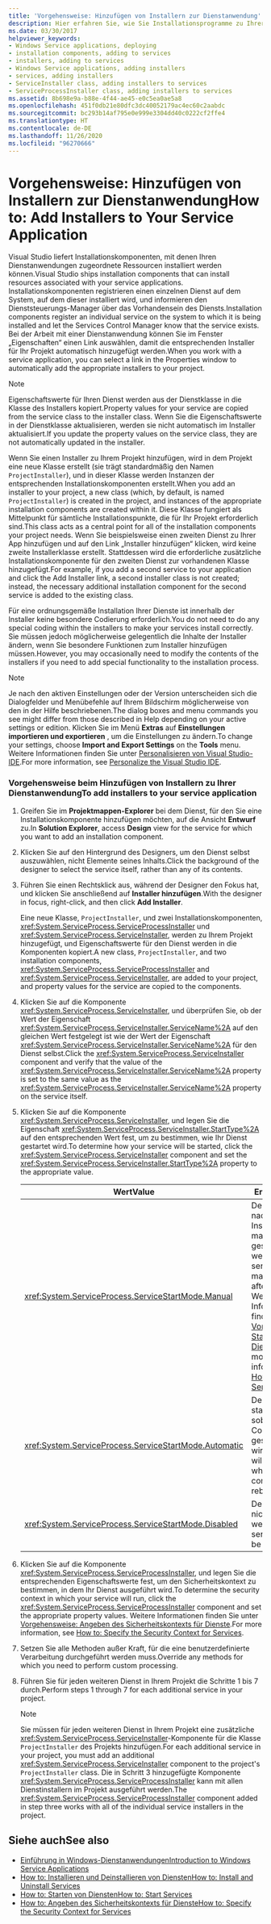 ```yaml
---
title: 'Vorgehensweise: Hinzufügen von Installern zur Dienstanwendung'
description: Hier erfahren Sie, wie Sie Installationsprogramme zu Ihrer Dienstanwendung hinzufügen. Visual Studio liefert Installationskomponenten, mit denen Ihren Dienst-Apps zugeordnete Ressourcen installiert werden können.
ms.date: 03/30/2017
helpviewer_keywords:
- Windows Service applications, deploying
- installation components, adding to services
- installers, adding to services
- Windows Service applications, adding installers
- services, adding installers
- ServiceInstaller class, adding installers to services
- ServiceProcessInstaller class, adding installers to services
ms.assetid: 8b698e9a-b88e-4f44-ae45-e0c5ea0ae5a8
ms.openlocfilehash: 451f0db21e80dfc3dc40052179ac4ec60c2aabdc
ms.sourcegitcommit: bc293b14af795e0e999e3304dd40c0222cf2ffe4
ms.translationtype: HT
ms.contentlocale: de-DE
ms.lasthandoff: 11/26/2020
ms.locfileid: "96270666"
---
```

# <a name="how-to-add-installers-to-your-service-application"></a><span data-ttu-id="94026-104">Vorgehensweise: Hinzufügen von Installern zur Dienstanwendung</span><span class="sxs-lookup"><span data-stu-id="94026-104">How to: Add Installers to Your Service Application</span></span>

<span data-ttu-id="94026-105">Visual Studio liefert Installationskomponenten, mit denen Ihren Dienstanwendungen zugeordnete Ressourcen installiert werden können.</span><span class="sxs-lookup"><span data-stu-id="94026-105">Visual Studio ships installation components that can install resources associated with your service applications.</span></span> <span data-ttu-id="94026-106">Installationskomponenten registrieren einen einzelnen Dienst auf dem System, auf dem dieser installiert wird, und informieren den Dienststeuerungs-Manager über das Vorhandensein des Diensts.</span><span class="sxs-lookup"><span data-stu-id="94026-106">Installation components register an individual service on the system to which it is being installed and let the Services Control Manager know that the service exists.</span></span> <span data-ttu-id="94026-107">Bei der Arbeit mit einer Dienstanwendung können Sie im Fenster „Eigenschaften“ einen Link auswählen, damit die entsprechenden Installer für Ihr Projekt automatisch hinzugefügt werden.</span><span class="sxs-lookup"><span data-stu-id="94026-107">When you work with a service application, you can select a link in the Properties window to automatically add the appropriate installers to your project.</span></span>  
  
> [!NOTE]
> <span data-ttu-id="94026-108">Eigenschaftswerte für Ihren Dienst werden aus der Dienstklasse in die Klasse des Installers kopiert.</span><span class="sxs-lookup"><span data-stu-id="94026-108">Property values for your service are copied from the service class to the installer class.</span></span> <span data-ttu-id="94026-109">Wenn Sie die Eigenschaftswerte in der Dienstklasse aktualisieren, werden sie nicht automatisch im Installer aktualisiert.</span><span class="sxs-lookup"><span data-stu-id="94026-109">If you update the property values on the service class, they are not automatically updated in the installer.</span></span>  
  
 <span data-ttu-id="94026-110">Wenn Sie einen Installer zu Ihrem Projekt hinzufügen, wird in dem Projekt eine neue Klasse erstellt (sie trägt standardmäßig den Namen `ProjectInstaller`), und in dieser Klasse werden Instanzen der entsprechenden Installationskomponenten erstellt.</span><span class="sxs-lookup"><span data-stu-id="94026-110">When you add an installer to your project, a new class (which, by default, is named `ProjectInstaller`) is created in the project, and instances of the appropriate installation components are created within it.</span></span> <span data-ttu-id="94026-111">Diese Klasse fungiert als Mittelpunkt für sämtliche Installationspunkte, die für Ihr Projekt erforderlich sind.</span><span class="sxs-lookup"><span data-stu-id="94026-111">This class acts as a central point for all of the installation components your project needs.</span></span> <span data-ttu-id="94026-112">Wenn Sie beispielsweise einen zweiten Dienst zu Ihrer App hinzufügen und auf den Link „Installer hinzufügen“ klicken, wird keine zweite Installerklasse erstellt. Stattdessen wird die erforderliche zusätzliche Installationskomponente für den zweiten Dienst zur vorhandenen Klasse hinzugefügt.</span><span class="sxs-lookup"><span data-stu-id="94026-112">For example, if you add a second service to your application and click the Add Installer link, a second installer class is not created; instead, the necessary additional installation component for the second service is added to the existing class.</span></span>  
  
 <span data-ttu-id="94026-113">Für eine ordnungsgemäße Installation Ihrer Dienste ist innerhalb der Installer keine besondere Codierung erforderlich.</span><span class="sxs-lookup"><span data-stu-id="94026-113">You do not need to do any special coding within the installers to make your services install correctly.</span></span> <span data-ttu-id="94026-114">Sie müssen jedoch möglicherweise gelegentlich die Inhalte der Installer ändern, wenn Sie besondere Funktionen zum Installer hinzufügen müssen.</span><span class="sxs-lookup"><span data-stu-id="94026-114">However, you may occasionally need to modify the contents of the installers if you need to add special functionality to the installation process.</span></span>  
  
> [!NOTE]
> <span data-ttu-id="94026-115">Je nach den aktiven Einstellungen oder der Version unterscheiden sich die Dialogfelder und Menübefehle auf Ihrem Bildschirm möglicherweise von den in der Hilfe beschriebenen.</span><span class="sxs-lookup"><span data-stu-id="94026-115">The dialog boxes and menu commands you see might differ from those described in Help depending on your active settings or edition.</span></span> <span data-ttu-id="94026-116">Klicken Sie im Menü **Extras** auf **Einstellungen importieren und exportieren** , um die Einstellungen zu ändern.</span><span class="sxs-lookup"><span data-stu-id="94026-116">To change your settings, choose **Import and Export Settings** on the **Tools** menu.</span></span> <span data-ttu-id="94026-117">Weitere Informationen finden Sie unter [Personalisieren von Visual Studio-IDE](/visualstudio/ide/personalizing-the-visual-studio-ide).</span><span class="sxs-lookup"><span data-stu-id="94026-117">For more information, see [Personalize the Visual Studio IDE](/visualstudio/ide/personalizing-the-visual-studio-ide).</span></span>  
  
### <a name="to-add-installers-to-your-service-application"></a><span data-ttu-id="94026-118">Vorgehensweise beim Hinzufügen von Installern zu Ihrer Dienstanwendung</span><span class="sxs-lookup"><span data-stu-id="94026-118">To add installers to your service application</span></span>  
  
1. <span data-ttu-id="94026-119">Greifen Sie im **Projektmappen-Explorer** bei dem Dienst, für den Sie eine Installationskomponente hinzufügen möchten, auf die Ansicht **Entwurf** zu.</span><span class="sxs-lookup"><span data-stu-id="94026-119">In **Solution Explorer**, access **Design** view for the service for which you want to add an installation component.</span></span>  
  
2. <span data-ttu-id="94026-120">Klicken Sie auf den Hintergrund des Designers, um den Dienst selbst auszuwählen, nicht Elemente seines Inhalts.</span><span class="sxs-lookup"><span data-stu-id="94026-120">Click the background of the designer to select the service itself, rather than any of its contents.</span></span>  
  
3. <span data-ttu-id="94026-121">Führen Sie einen Rechtsklick aus, während der Designer den Fokus hat, und klicken Sie anschließend auf **Installer hinzufügen**.</span><span class="sxs-lookup"><span data-stu-id="94026-121">With the designer in focus, right-click, and then click **Add Installer**.</span></span>  
  
     <span data-ttu-id="94026-122">Eine neue Klasse, `ProjectInstaller`, und zwei Installationskomponenten, <xref:System.ServiceProcess.ServiceProcessInstaller> und <xref:System.ServiceProcess.ServiceInstaller>, werden zu Ihrem Projekt hinzugefügt, und Eigenschaftswerte für den Dienst werden in die Komponenten kopiert.</span><span class="sxs-lookup"><span data-stu-id="94026-122">A new class, `ProjectInstaller`, and two installation components, <xref:System.ServiceProcess.ServiceProcessInstaller> and <xref:System.ServiceProcess.ServiceInstaller>, are added to your project, and property values for the service are copied to the components.</span></span>  
  
4. <span data-ttu-id="94026-123">Klicken Sie auf die Komponente <xref:System.ServiceProcess.ServiceInstaller>, und überprüfen Sie, ob der Wert der Eigenschaft <xref:System.ServiceProcess.ServiceInstaller.ServiceName%2A> auf den gleichen Wert festgelegt ist wie der Wert der Eigenschaft <xref:System.ServiceProcess.ServiceInstaller.ServiceName%2A> für den Dienst selbst.</span><span class="sxs-lookup"><span data-stu-id="94026-123">Click the <xref:System.ServiceProcess.ServiceInstaller> component and verify that the value of the <xref:System.ServiceProcess.ServiceInstaller.ServiceName%2A> property is set to the same value as the <xref:System.ServiceProcess.ServiceInstaller.ServiceName%2A> property on the service itself.</span></span>  
  
5. <span data-ttu-id="94026-124">Klicken Sie auf die Komponente <xref:System.ServiceProcess.ServiceInstaller>, und legen Sie die Eigenschaft <xref:System.ServiceProcess.ServiceInstaller.StartType%2A> auf den entsprechenden Wert fest, um zu bestimmen, wie Ihr Dienst gestartet wird.</span><span class="sxs-lookup"><span data-stu-id="94026-124">To determine how your service will be started, click the <xref:System.ServiceProcess.ServiceInstaller> component and set the <xref:System.ServiceProcess.ServiceInstaller.StartType%2A> property to the appropriate value.</span></span>  
  
    |<span data-ttu-id="94026-125">Wert</span><span class="sxs-lookup"><span data-stu-id="94026-125">Value</span></span>|<span data-ttu-id="94026-126">Ergebnis</span><span class="sxs-lookup"><span data-stu-id="94026-126">Result</span></span>|  
    |-----------|------------|  
    |<xref:System.ServiceProcess.ServiceStartMode.Manual>|<span data-ttu-id="94026-127">Der Dienst muss nach der Installation manuell gestartet werden.</span><span class="sxs-lookup"><span data-stu-id="94026-127">The service must be manually started after installation.</span></span> <span data-ttu-id="94026-128">Weitere Informationen finden Sie unter [Vorgehensweise: Starten von Diensten](how-to-start-services.md).</span><span class="sxs-lookup"><span data-stu-id="94026-128">For more information, see [How to: Start Services](how-to-start-services.md).</span></span>|  
    |<xref:System.ServiceProcess.ServiceStartMode.Automatic>|<span data-ttu-id="94026-129">Der Dienst startet selbst, sobald der Computer neu gestartet wird.</span><span class="sxs-lookup"><span data-stu-id="94026-129">The service will start by itself whenever the computer reboots.</span></span>|  
    |<xref:System.ServiceProcess.ServiceStartMode.Disabled>|<span data-ttu-id="94026-130">Der Dienst kann nicht gestartet werden.</span><span class="sxs-lookup"><span data-stu-id="94026-130">The service cannot be started.</span></span>|  
  
6. <span data-ttu-id="94026-131">Klicken Sie auf die Komponente <xref:System.ServiceProcess.ServiceProcessInstaller>, und legen Sie die entsprechenden Eigenschaftswerte fest, um den Sicherheitskontext zu bestimmen, in dem Ihr Dienst ausgeführt wird.</span><span class="sxs-lookup"><span data-stu-id="94026-131">To determine the security context in which your service will run, click the <xref:System.ServiceProcess.ServiceProcessInstaller> component and set the appropriate property values.</span></span> <span data-ttu-id="94026-132">Weitere Informationen finden Sie unter [Vorgehensweise: Angeben des Sicherheitskontexts für Dienste](how-to-specify-the-security-context-for-services.md).</span><span class="sxs-lookup"><span data-stu-id="94026-132">For more information, see [How to: Specify the Security Context for Services](how-to-specify-the-security-context-for-services.md).</span></span>  
  
7. <span data-ttu-id="94026-133">Setzen Sie alle Methoden außer Kraft, für die eine benutzerdefinierte Verarbeitung durchgeführt werden muss.</span><span class="sxs-lookup"><span data-stu-id="94026-133">Override any methods for which you need to perform custom processing.</span></span>  
  
8. <span data-ttu-id="94026-134">Führen Sie für jeden weiteren Dienst in Ihrem Projekt die Schritte 1 bis 7 durch.</span><span class="sxs-lookup"><span data-stu-id="94026-134">Perform steps 1 through 7 for each additional service in your project.</span></span>  
  
    > [!NOTE]
    > <span data-ttu-id="94026-135">Sie müssen für jeden weiteren Dienst in Ihrem Projekt eine zusätzliche <xref:System.ServiceProcess.ServiceInstaller>-Komponente für die Klasse `ProjectInstaller` des Projekts hinzufügen.</span><span class="sxs-lookup"><span data-stu-id="94026-135">For each additional service in your project, you must add an additional <xref:System.ServiceProcess.ServiceInstaller> component to the project's `ProjectInstaller` class.</span></span> <span data-ttu-id="94026-136">Die in Schritt 3 hinzugefügte Komponente <xref:System.ServiceProcess.ServiceProcessInstaller> kann mit allen Dienstinstallern im Projekt ausgeführt werden.</span><span class="sxs-lookup"><span data-stu-id="94026-136">The <xref:System.ServiceProcess.ServiceProcessInstaller> component added in step three works with all of the individual service installers in the project.</span></span>  
  
## <a name="see-also"></a><span data-ttu-id="94026-137">Siehe auch</span><span class="sxs-lookup"><span data-stu-id="94026-137">See also</span></span>

- [<span data-ttu-id="94026-138">Einführung in Windows-Dienstanwendungen</span><span class="sxs-lookup"><span data-stu-id="94026-138">Introduction to Windows Service Applications</span></span>](introduction-to-windows-service-applications.md)
- [<span data-ttu-id="94026-139">How to: Installieren und Deinstallieren von Diensten</span><span class="sxs-lookup"><span data-stu-id="94026-139">How to: Install and Uninstall Services</span></span>](how-to-install-and-uninstall-services.md)
- [<span data-ttu-id="94026-140">How to: Starten von Diensten</span><span class="sxs-lookup"><span data-stu-id="94026-140">How to: Start Services</span></span>](how-to-start-services.md)
- [<span data-ttu-id="94026-141">How to: Angeben des Sicherheitskontexts für Dienste</span><span class="sxs-lookup"><span data-stu-id="94026-141">How to: Specify the Security Context for Services</span></span>](how-to-specify-the-security-context-for-services.md)
